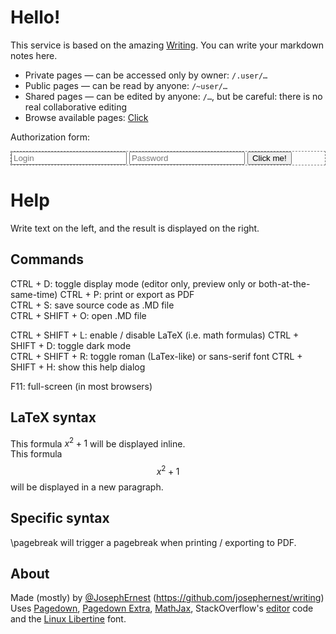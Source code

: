 # Hello!

This service is based on the amazing [Writing](https://github.com/josephernest/writing). You can write your markdown notes here.

- Private pages — can be accessed only by owner: `/.user/…`
- Public pages — can be read by anyone: `/~user/…`
- Shared pages — can be edited by anyone: `/…`, but be careful: there is no real collaborative editing
- Browse available pages: <a href="/_">Click</a>

Authorization form:
<form action="/_auth/" method="post" style="border: 1px dashed gray;">
    <input type="text" placeholder="Login" name="name" required>
    <input type="password" placeholder="Password" name="pass" required>
    <button type="submit">Click me!</button>
</form>

# Help

Write text on the left, and the result is displayed on the right.
                                   
Commands
--------                              
CTRL + D: toggle display mode (editor only, preview only or both-at-the-same-time)
CTRL + P: print or export as PDF   
CTRL + S: save source code as .MD file                                  
CTRL + SHIFT + O: open .MD file
            
CTRL + SHIFT + L: enable / disable LaTeX (i.e. math formulas)
CTRL + SHIFT + D: toggle dark mode                             
CTRL + SHIFT + R: toggle roman (LaTex-like) or sans-serif font
CTRL + SHIFT + H: show this help dialog  
         
F11: full-screen (in most browsers)

LaTeX syntax          
------------           
This formula $x^2+1$ will be displayed inline.                            
This formula $$x^2+1$$ will be displayed in a new paragraph.
            
Specific syntax                                      
---------------                                                  
\pagebreak will trigger a pagebreak when printing / exporting to PDF.
                                   
About
-----
Made (mostly) by [@JosephErnest](https://twitter.com/JosephErnest) (https://github.com/josephernest/writing)
Uses [Pagedown](https://code.google.com/archive/p/pagedown/), [Pagedown Extra](https://github.com/jmcmanus/pagedown-extra), [MathJax](https://www.mathjax.org/), StackOverflow's [editor](https://gist.github.com/gdalgas/a652bce3a173ddc59f66) code and the [Linux Libertine](http://libertine-fonts.org/libertine-fonts/) font.
